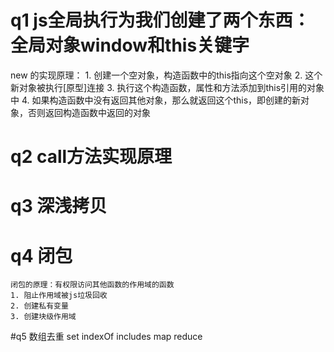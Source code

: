 # q1   js全局执行为我们创建了两个东西：全局对象window和this关键字
  new 的实现原理：
    1. 创建一个空对象，构造函数中的this指向这个空对象
    2. 这个新对象被执行[原型]连接
    3. 执行这个构造函数，属性和方法添加到this引用的对象中
    4. 如果构造函数中没有返回其他对象，那么就返回这个this，即创建的新对象，否则返回构造函数中返回的对象  

# q2   call方法实现原理

# q3   深浅拷贝

# q4   闭包
    闭包的原理：有权限访问其他函数的作用域的函数
    1. 阻止作用域被js垃圾回收
    2. 创建私有变量
    3. 创建块级作用域

#q5   数组去重
    set  indexOf includes  map reduce
